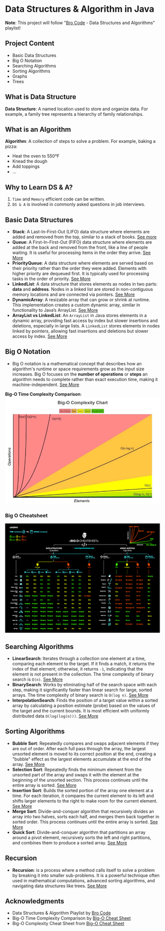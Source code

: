 # Data Structures & Algorithm in Java

**Note**: This project will follow "[Bro Code](https://www.youtube.com/@BroCodez) - Data Structures and Algorithms" playlist!

## Project Content
- Basic Data Structures
- Big O Notation
- Searching Algorithms
- Sorting Algorithms
- Graphs
- Trees

## What is Data Structure
**Data Structure**: A named location used to store and organize data. For example, a family tree represents a hierarchy of family relationships.

## What is an Algorithm

**Algorithm**: A collection of steps to solve a problem. For example, baking a pizza:
- Heat the oven to 550&deg;F
- Knead the dough
- Add toppings
- ...

## Why to Learn DS & A?
1. `Time` and `Memory` efficient code can be written.
2. `DS & A` is involved in commonly asked questions in job interviews. 

## Basic Data Structures

- **Stack**: A Last-In-First-Out (LIFO) data structure where elements are added and removed from the top, similar to a stack of books. [See more](./src/DataStructures/stacks/STACK.md)
- **Queue**: A First-In-First-Out (FIFO) data structure where elements are added at the back and removed from the front, like a line of people waiting. It is useful for processing items in the order they arrive. [See More](./src/DataStructures/queues/QUEUE.md)
- **PriorityQueue**: A data structure where elements are served based on their priority rather than the order they were added. Elements with higher priority are dequeued first. It is typically used for processing tasks in the order of priority. [See More](./src/DataStructures/priorityQueues/PRIORITYQUEUE.md)
- **LinkedList**: A data structure that stores elements as nodes in two parts: **data** and **address**. Nodes in a linked list are stored in non-contiguous memory locations and are connected via pointers. [See More](./src/DataStructures/linkedLists/LINKEDLIST.md)
- **DynamicArray**: A resizable array that can grow or shrink at runtime. This implementation creates a custom dynamic array, similar in functionality to Java’s ArrayList. [See More](./src/DataStructures/dynamicArrays/DYNAMICARRAY.md)
- **ArrayList vs LinkedList**: An `ArrayList` in Java stores elements in a dynamic array, providing fast access by index but slower insertions and deletions, especially in large lists. A `LinkedList` stores elements in nodes linked by pointers, allowing fast insertions and deletions but slower access by index. [See More](./src/DataStructures/arraylistVsLinkedlist/COMPARISON.md)

## Big O Notation

- Big O notation is a mathematical concept that describes how an algorithm's runtime or space requirements grow as the input size increases. Big O focuses on the **number of operations** or **steps** an algorithm needs to complete rather than exact execution time, making it machine-independent. [See More](./src/bigO/BIGO.md)

**Big-O Time Complexity Comparison**:
![Big-O Time Complexity Comparison](./images/Big-O-Complexity-Comparison.jpeg)

### Big O Cheatsheet

![Big-O Complexity Cheatsheet](./images/big-o-cheat-sheet-poster.png)

## Searching Algorithms

- **LinearSearch**: Iterates through a collection one element at a time, comparing each element to the target. If it finds a match, it returns the index of that element; otherwise, it returns `-1`, indicating that the element is not present in the collection. The time complexity of binary search is `O(n)`. [See More](./src/SearchAlgorithms/linearSearch/LINEARSEARCH.md)
- **BinarySearch**: Works by eliminating half of the search space with each step, making it significantly faster than linear search for large, sorted arrays. The time complexity of binary search is `O(log n)`. [See More](./src/SearchAlgorithms/binarySearch/BINARYSEARCH.md)
- **InterpolationSearch**: Finds the position of a target value within a sorted array by calculating a position estimate (probe) based on the values of the target and the current bounds. It is most efficient with uniformly distributed data `O(log(log(n)))`. [See More](./src/SearchAlgorithms/interpolationSearch/INTERPOLATION.md)

## Sorting Algorithms

- **Bubble Sort**: Repeatedly compares and swaps adjacent elements if they are out of order. After each full pass through the array, the largest unsorted element is moved to its correct position at the end, creating a "bubble" effect as the largest elements accumulate at the end of the array. [See More](./src/SortAlgorithms/bubbleSort/BUBBLESORT.md)
- **Selection Sort**: Repeatedly finds the minimum element from the unsorted part of the array and swaps it with the element at the beginning of the unsorted section. This process continues until the entire array is sorted. [See More](./src/SortAlgorithms/selectionSort/SELECTIONSORT.md)
- **Insertion Sort**: Builds the sorted portion of the array one element at a time. For each iteration, it compares the current element to its left and shifts larger elements to the right to make room for the current element. [See More](./src/SortAlgorithms/insertionSort/INSERTIONSORT.md)
- **Merge Sort**: Divide-and-conquer algorithm that recursively divides an array into two halves, sorts each half, and merges them back together in sorted order. This process continues until the entire array is sorted. [See More](./src/SortAlgorithms/mergeSort/MERGESORT.md)
- **Quick Sort**: Divide-and-conquer algorithm that partitions an array around a pivot element, recursively sorts the left and right partitions, and combines them to produce a sorted array. [See More](./src/SortAlgorithms/quickSort/QUICKSORT.md)

## Recursion

- **Recursion**: is a process where a method calls itself to solve a problem by breaking it into smaller sub-problems. It is a powerful technique often used in mathematical computations, advanced sorting algorithms, and navigating data structures like trees. [See More](./src/Recursion/RECURSION.md)

## Acknowledgments

- Data Structures & Algorithm Playlist by [Bro Code](https://www.youtube.com/@BroCodez)
- Big-O Time Complexity Comparison by [Big-O Cheat Sheet](https://www.bigocheatsheet.com/)
- Big-O Complexity Cheat Sheet from [Big-O Cheat Sheet](https://www.bigocheatsheet.com/)
